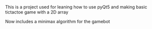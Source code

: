 This is a project used for leaning how to use pyQt5 and making basic tictactoe game with a 2D array

Now includes a minimax algorithm for the gamebot
